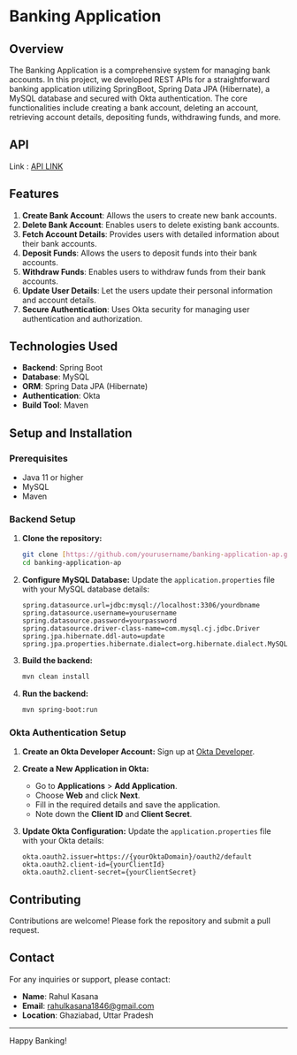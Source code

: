 # Banking Application 

## Overview
 The Banking Application is a comprehensive system for managing bank accounts. In this project, we developed REST APIs for a straightforward banking application utilizing SpringBoot, Spring Data JPA (Hibernate), a MySQL database and secured with Okta authentication. The core functionalities include creating a bank account, deleting an account, retrieving account details, depositing funds, withdrawing funds, and more.

 ## API
 Link : [API LINK](usefulResources/Rahul-Banking-API-Details.pdf)

## Features

1. **Create Bank Account**: Allows the users to create new bank accounts.
2. **Delete Bank Account**: Enables users to delete existing bank accounts.
3. **Fetch Account Details**: Provides users with detailed information about their bank accounts.
4. **Deposit Funds**: Allows the users to deposit funds into their bank accounts.
5. **Withdraw Funds**: Enables users to withdraw funds from their bank accounts.
6. **Update User Details**: Let the users update their personal information and account details.
7. **Secure Authentication**: Uses Okta security for managing user authentication and authorization.

## Technologies Used

- **Backend**: Spring Boot
- **Database**: MySQL
- **ORM**: Spring Data JPA (Hibernate)
- **Authentication**: Okta
- **Build Tool**: Maven

## Setup and Installation

### Prerequisites

- Java 11 or higher
- MySQL
- Maven

### Backend Setup

1. **Clone the repository:**
    ```bash
    git clone [https://github.com/yourusername/banking-application-ap.git]
    cd banking-application-ap
    ```

2. **Configure MySQL Database:**
    Update the `application.properties` file with your MySQL database details:
    ```properties
    spring.datasource.url=jdbc:mysql://localhost:3306/yourdbname
    spring.datasource.username=yourusername
    spring.datasource.password=yourpassword
    spring.datasource.driver-class-name=com.mysql.cj.jdbc.Driver
    spring.jpa.hibernate.ddl-auto=update
    spring.jpa.properties.hibernate.dialect=org.hibernate.dialect.MySQL5Dialect
    ```

3. **Build the backend:**
    ```bash
    mvn clean install
    ```

4. **Run the backend:**
    ```bash
    mvn spring-boot:run
    ```

### Okta Authentication Setup

1. **Create an Okta Developer Account:**
    Sign up at [Okta Developer](https://developer.okta.com/).

2. **Create a New Application in Okta:**
    - Go to **Applications** > **Add Application**.
    - Choose **Web** and click **Next**.
    - Fill in the required details and save the application.
    - Note down the **Client ID** and **Client Secret**.

3. **Update Okta Configuration:**
    Update the `application.properties` file with your Okta details:
    ```properties
    okta.oauth2.issuer=https://{yourOktaDomain}/oauth2/default
    okta.oauth2.client-id={yourClientId}
    okta.oauth2.client-secret={yourClientSecret}
    ```

## Contributing

Contributions are welcome! Please fork the repository and submit a pull request.

## Contact

For any inquiries or support, please contact:
- **Name**: Rahul Kasana
- **Email**: rahulkasana1846@gmail.com
- **Location**: Ghaziabad, Uttar Pradesh

---

Happy Banking!


 
